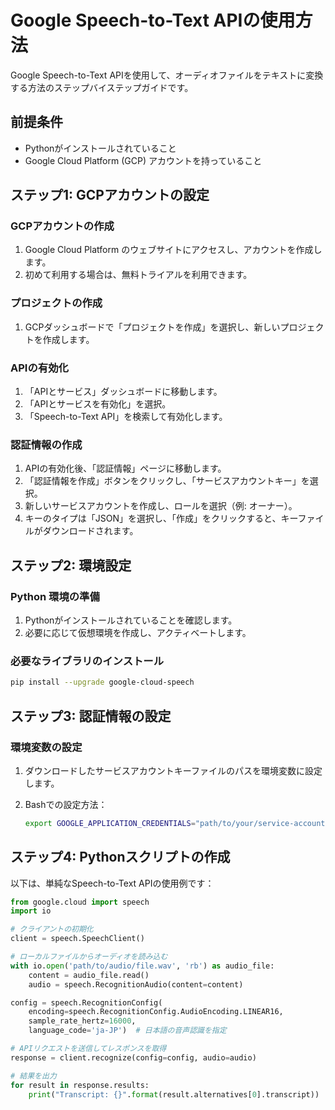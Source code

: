 # Google Speech-to-Text APIの使用方法

Google Speech-to-Text APIを使用して、オーディオファイルをテキストに変換する方法のステップバイステップガイドです。

## 前提条件

- Pythonがインストールされていること
- Google Cloud Platform (GCP) アカウントを持っていること

## ステップ1: GCPアカウントの設定

### GCPアカウントの作成

1. Google Cloud Platform のウェブサイトにアクセスし、アカウントを作成します。
2. 初めて利用する場合は、無料トライアルを利用できます。

### プロジェクトの作成

1. GCPダッシュボードで「プロジェクトを作成」を選択し、新しいプロジェクトを作成します。

### APIの有効化

1. 「APIとサービス」ダッシュボードに移動します。
2. 「APIとサービスを有効化」を選択。
3. 「Speech-to-Text API」を検索して有効化します。

### 認証情報の作成

1. APIの有効化後、「認証情報」ページに移動します。
2. 「認証情報を作成」ボタンをクリックし、「サービスアカウントキー」を選択。
3. 新しいサービスアカウントを作成し、ロールを選択（例: オーナー）。
4. キーのタイプは「JSON」を選択し、「作成」をクリックすると、キーファイルがダウンロードされます。

## ステップ2: 環境設定

### Python 環境の準備

1. Pythonがインストールされていることを確認します。
2. 必要に応じて仮想環境を作成し、アクティベートします。

### 必要なライブラリのインストール

```bash
pip install --upgrade google-cloud-speech
```

## ステップ3: 認証情報の設定

### 環境変数の設定

1. ダウンロードしたサービスアカウントキーファイルのパスを環境変数に設定します。
2. Bashでの設定方法：

    ```bash
    export GOOGLE_APPLICATION_CREDENTIALS="path/to/your/service-account-file.json"
    ```

## ステップ4: Pythonスクリプトの作成

以下は、単純なSpeech-to-Text APIの使用例です：

```python
from google.cloud import speech
import io

# クライアントの初期化
client = speech.SpeechClient()

# ローカルファイルからオーディオを読み込む
with io.open('path/to/audio/file.wav', 'rb') as audio_file:
    content = audio_file.read()
    audio = speech.RecognitionAudio(content=content)

config = speech.RecognitionConfig(
    encoding=speech.RecognitionConfig.AudioEncoding.LINEAR16,
    sample_rate_hertz=16000,
    language_code='ja-JP')  # 日本語の音声認識を指定

# APIリクエストを送信してレスポンスを取得
response = client.recognize(config=config, audio=audio)

# 結果を出力
for result in response.results:
    print("Transcript: {}".format(result.alternatives[0].transcript))
```